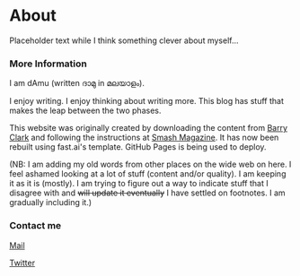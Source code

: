 # About

Placeholder text while I think something clever about myself...

### More Information

I am dAmu (written ദാമു in മലയാളം).

I enjoy writing. I enjoy thinking about writing more. This blog has stuff that makes the leap between the two phases. 

This website was originally created by downloading the content from [Barry Clark](https://github.com/barryclark/jekyll-now) and following the instructions at [Smash Magazine](https://www.smashingmagazine.com/2014/08/build-blog-jekyll-github-pages/). It has now been rebuilt using fast.ai's template. GitHub Pages is being used to deploy.

(NB: I am adding my old words from other places on the wide web on here. I feel ashamed looking at a lot of stuff (content and/or quality). I am keeping it as it is (mostly). I am trying to figure out a way to indicate stuff that I disagree with and ~~will update it eventually~~ I have settled on footnotes. I am gradually including it.)

### Contact me

[Mail](mailto:damunano.1989@gmail.com)

[Twitter](https://twitter.com/outlieranalysis)

